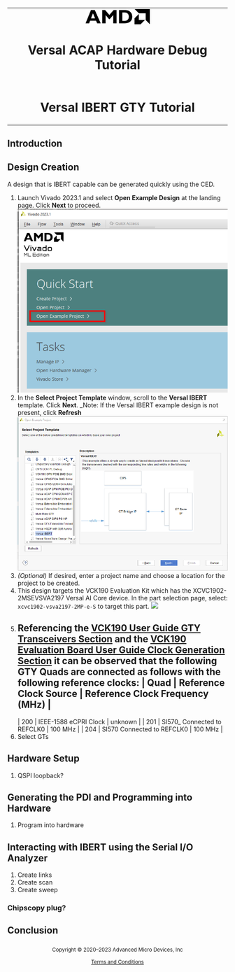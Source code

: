 <table>
 <tr>
   <td align="center"><img src="https://github.com/Xilinx/Image-Collateral/blob/main/xilinx-logo.png?raw=true" width="30%"/><h1>Versal ACAP Hardware Debug Tutorial</h1>
   </td>
 </tr>
 <tr>
 <td align="center"><h1>Versal IBERT GTY Tutorial</h1>
 </td>
 </tr>
</table>

## Introduction

## Design Creation
A design that is IBERT capable can be generated quickly using the CED.


1. Launch Vivado 2023.1 and select **Open Example Design** at the landing page.  Click **Next** to proceed.
    ![](./images/01_open_example_project.png)
1. In the **Select Project Template** window, scroll to the **Versal IBERT** template.  Click **Next**.
    _Note:  If the Versal IBERT example design is not present, click **Refresh**
	![](./images/02_IBERT_Example_1.png)
1. _(Optional)_ If desired, enter a project name and choose a location for the project to be created. 
1. This design targets the VCK190 Evaluation Kit which has the XCVC1902-2MSEVSVA2197 Versal AI Core device.  In the part selection page, select: `xcvc1902-vsva2197-2MP-e-S` to target this part.
    ![](./images/03_part_selection.png)
1. Referencing the [VCK190 User Guide GTY Transceivers Section](https://docs.xilinx.com/r/en-US/ug1366-vck190-eval-bd/GTY-Transceivers) and the [VCK190 Evaluation Board User Guide Clock Generation Section](https://docs.xilinx.com/r/en-US/ug1366-vck190-eval-bd/Clock-Generation) it can be observed that the following GTY Quads are connected as follows with the following reference clocks:
    | Quad | Reference Clock Source | Reference Clock Frequency (MHz) | 
	-------------------------------------------------------------------
	| 200  | IEEE-1588 eCPRI Clock | unknown |
	| 201  | SI570_ Connected to REFCLK0 | 100 MHz | 
	| 204  | SI570 Connected to REFCLK0 | 100 MHz |
1. Select GTs

## Hardware Setup

1. QSPI loopback?

## Generating the PDI and Programming into Hardware

1.  Program into hardware

## Interacting with IBERT using the Serial I/O Analyzer

1. Create links
1. Create scan
1. Create sweep

### Chipscopy plug?

## Conclusion


<p class="sphinxhide" align="center"><sub>Copyright © 2020–2023 Advanced Micro Devices, Inc</sub></p>

<p class="sphinxhide" align="center"><sup><a href="https://www.amd.com/en/corporate/copyright">Terms and Conditions</a></sup></p>
